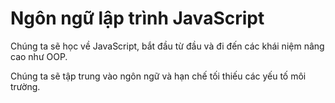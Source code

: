 # Ngôn ngữ lập trình JavaScript

Chúng ta sẽ học về JavaScript, bắt đầu từ đầu và đi đến các khái niệm nâng cao như OOP.

Chúng ta sẽ tập trung vào ngôn ngữ và hạn chế tối thiếu các yếu tố môi trường.

